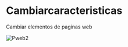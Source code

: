 # Cambiarcaracteristicas
Cambiar elementos de paginas web

![Pweb2](https://github.com/user-attachments/assets/ed4d0503-94a9-4a78-be00-db9fc9bc414d)

